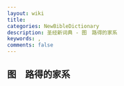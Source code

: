 ```yaml
---
layout: wiki
title: 
categories: NewBibleDictionary
description: 圣经新词典 - 图　路得的家系
keywords: , 
comments: false
---
```


## 图　路得的家系












